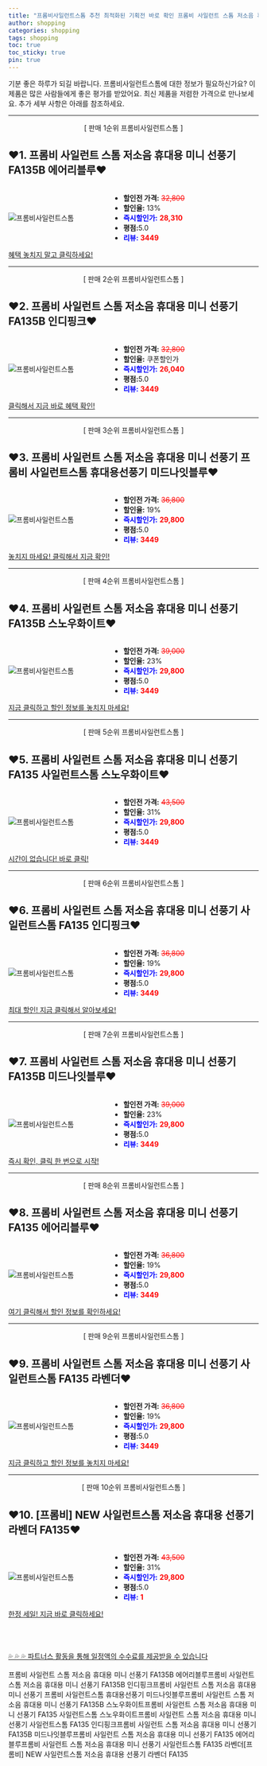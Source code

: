 ```yaml
---
title: "프롬비사일런트스톰 추천 최적화된 기획전 바로 확인 프롬비 사일런트 스톰 저소음 휴대용"
author: shopping
categories: shopping
tags: shopping
toc: true
toc_sticky: true
pin: true
---
```

기분 좋은 하루가 되길 바랍니다. 프롬비사일런트스톰에 대한 정보가 필요하신가요?  이 제품은 많은 사람들에게 좋은 평가를 받았어요. 최신 제품을 저렴한 가격으로 만나보세요. 추가 세부 사항은 아래를 참조하세요.

---
<p class="toplist" style="margin: 0 auto; display: block; width: fit-content;">[ 판매 1순위 프롬비사일런트스톰 ]</p>

<h2><strong>❤️1. 프롬비 사일런트 스톰 저소음 휴대용 미니 선풍기 FA135B 에어리블루❤️</strong></h2>

<div style="display: flex; align-items: center;">
    <div style="flex: 0.4;">
        <img src="https://thumbnail7.coupangcdn.com/thumbnails/remote/230x230ex/image/retail/images/893966061360179-0428552a-a68d-4b09-965b-2db5ae9e5fcd.jpg" alt="프롬비사일런트스톰" style="max-width: 100%;">
    </div>
    <div style="flex: 0.6; margin-left: 10px;">
        <ul>
            <li><strong>할인전 가격:</strong> <del style="color: red;">32,800</del></li>
            <li><strong>할인율:</strong> 13%</li>
            <li><span style='color:blue'><strong>즉시할인가:</strong></span> <span style='color:red'><strong>28,310</strong></span></li>
            <li><strong>평점:</strong>5.0</li>
            <li><span style='color:blue'><strong>리뷰:</strong></span> <span style='color:red'><strong>3449</strong></span></li>
        </ul>
    </div>
</div>
<div class="center">
    <a href="https://William4Davisa.github.io?lptag=AF9450613&subid=githubio&pageKey=7355757131&traceid=V0-153&itemId=18939510408&vendorItemId=82124771062" class="myButton">
        혜택 놓치지 말고 클릭하세요!
    </a>
</div>


---
<p class="toplist" style="margin: 0 auto; display: block; width: fit-content;">[ 판매 2순위 프롬비사일런트스톰 ]</p>

<h2><strong>❤️2. 프롬비 사일런트 스톰 저소음 휴대용 미니 선풍기 FA135B 인디핑크❤️</strong></h2>

<div style="display: flex; align-items: center;">
    <div style="flex: 0.4;">
        <img src="https://thumbnail8.coupangcdn.com/thumbnails/remote/230x230ex/image/retail/images/893966166889831-9a771868-6b23-4510-bd40-16832fe15e4e.jpg" alt="프롬비사일런트스톰" style="max-width: 100%;">
    </div>
    <div style="flex: 0.6; margin-left: 10px;">
        <ul>
            <li><strong>할인전 가격:</strong> <del style="color: red;">32,800</del></li>
            <li><strong>할인율:</strong> 쿠폰할인가</li>
            <li><span style='color:blue'><strong>즉시할인가:</strong></span> <span style='color:red'><strong>26,040</strong></span></li>
            <li><strong>평점:</strong>5.0</li>
            <li><span style='color:blue'><strong>리뷰:</strong></span> <span style='color:red'><strong>3449</strong></span></li>
        </ul>
    </div>
</div>
<div class="center">
    <a href="https://William4Davisa.github.io?lptag=AF9450613&subid=githubio&pageKey=7355757131&traceid=V0-153&itemId=18939472448&vendorItemId=80932853467" class="myButton">
        클릭해서 지금 바로 혜택 확인!
    </a>
</div>


---
<p class="toplist" style="margin: 0 auto; display: block; width: fit-content;">[ 판매 3순위 프롬비사일런트스톰 ]</p>

<h2><strong>❤️3. 프롬비 사일런트 스톰 저소음 휴대용 미니 선풍기 프롬비 사일런트스톰 휴대용선풍기 미드나잇블루❤️</strong></h2>

<div style="display: flex; align-items: center;">
    <div style="flex: 0.4;">
        <img src="https://thumbnail8.coupangcdn.com/thumbnails/remote/230x230ex/image/vendor_inventory/06ab/f8f4e67995929bada4bb85b78ec45c4356421b98fb4e2b9e0039bd7991e6.jpg" alt="프롬비사일런트스톰" style="max-width: 100%;">
    </div>
    <div style="flex: 0.6; margin-left: 10px;">
        <ul>
            <li><strong>할인전 가격:</strong> <del style="color: red;">36,800</del></li>
            <li><strong>할인율:</strong> 19%</li>
            <li><span style='color:blue'><strong>즉시할인가:</strong></span> <span style='color:red'><strong>29,800</strong></span></li>
            <li><strong>평점:</strong>5.0</li>
            <li><span style='color:blue'><strong>리뷰:</strong></span> <span style='color:red'><strong>3449</strong></span></li>
        </ul>
    </div>
</div>
<div class="center">
    <a href="https://William4Davisa.github.io?lptag=AF9450613&subid=githubio&pageKey=7355757131&traceid=V0-153&itemId=17906900775&vendorItemId=88725587611" class="myButton">
        놓치지 마세요! 클릭해서 지금 확인!
    </a>
</div>


---
<p class="toplist" style="margin: 0 auto; display: block; width: fit-content;">[ 판매 4순위 프롬비사일런트스톰 ]</p>

<h2><strong>❤️4. 프롬비 사일런트 스톰 저소음 휴대용 미니 선풍기 FA135B 스노우화이트❤️</strong></h2>

<div style="display: flex; align-items: center;">
    <div style="flex: 0.4;">
        <img src="https://thumbnail7.coupangcdn.com/thumbnails/remote/230x230ex/image/vendor_inventory/24ac/a6f82492ed74520a6bbe9fd9a2769b66139d53cb83f873542ffe5c463cec.jpg" alt="프롬비사일런트스톰" style="max-width: 100%;">
    </div>
    <div style="flex: 0.6; margin-left: 10px;">
        <ul>
            <li><strong>할인전 가격:</strong> <del style="color: red;">39,000</del></li>
            <li><strong>할인율:</strong> 23%</li>
            <li><span style='color:blue'><strong>즉시할인가:</strong></span> <span style='color:red'><strong>29,800</strong></span></li>
            <li><strong>평점:</strong>5.0</li>
            <li><span style='color:blue'><strong>리뷰:</strong></span> <span style='color:red'><strong>3449</strong></span></li>
        </ul>
    </div>
</div>
<div class="center">
    <a href="https://William4Davisa.github.io?lptag=AF9450613&subid=githubio&pageKey=7355757131&traceid=V0-153&itemId=18939457373&vendorItemId=85631763794" class="myButton">
        지금 클릭하고 할인 정보를 놓치지 마세요!
    </a>
</div>


---
<p class="toplist" style="margin: 0 auto; display: block; width: fit-content;">[ 판매 5순위 프롬비사일런트스톰 ]</p>

<h2><strong>❤️5. 프롬비 사일런트 스톰 저소음 휴대용 미니 선풍기 FA135 사일런트스톰 스노우화이트❤️</strong></h2>

<div style="display: flex; align-items: center;">
    <div style="flex: 0.4;">
        <img src="https://thumbnail10.coupangcdn.com/thumbnails/remote/230x230ex/image/vendor_inventory/66d7/8a2f40052326a400b2e2c811e1b3f6e48607fd35349b1c65a3ca1b3f9ff1.jpg" alt="프롬비사일런트스톰" style="max-width: 100%;">
    </div>
    <div style="flex: 0.6; margin-left: 10px;">
        <ul>
            <li><strong>할인전 가격:</strong> <del style="color: red;">43,500</del></li>
            <li><strong>할인율:</strong> 31%</li>
            <li><span style='color:blue'><strong>즉시할인가:</strong></span> <span style='color:red'><strong>29,800</strong></span></li>
            <li><strong>평점:</strong>5.0</li>
            <li><span style='color:blue'><strong>리뷰:</strong></span> <span style='color:red'><strong>3449</strong></span></li>
        </ul>
    </div>
</div>
<div class="center">
    <a href="https://William4Davisa.github.io?lptag=AF9450613&subid=githubio&pageKey=7355757131&traceid=V0-153&itemId=18861036310&vendorItemId=89882369188" class="myButton">
        시간이 없습니다! 바로 클릭!
    </a>
</div>


---
<p class="toplist" style="margin: 0 auto; display: block; width: fit-content;">[ 판매 6순위 프롬비사일런트스톰 ]</p>

<h2><strong>❤️6. 프롬비 사일런트 스톰 저소음 휴대용 미니 선풍기 사일런트스톰 FA135 인디핑크❤️</strong></h2>

<div style="display: flex; align-items: center;">
    <div style="flex: 0.4;">
        <img src="https://thumbnail7.coupangcdn.com/thumbnails/remote/230x230ex/image/vendor_inventory/6f9e/8d5315d1e28aa30cf07a7a7c148cabaef417c50c0307fc1f6b978139db9b.jpg" alt="프롬비사일런트스톰" style="max-width: 100%;">
    </div>
    <div style="flex: 0.6; margin-left: 10px;">
        <ul>
            <li><strong>할인전 가격:</strong> <del style="color: red;">36,800</del></li>
            <li><strong>할인율:</strong> 19%</li>
            <li><span style='color:blue'><strong>즉시할인가:</strong></span> <span style='color:red'><strong>29,800</strong></span></li>
            <li><strong>평점:</strong>5.0</li>
            <li><span style='color:blue'><strong>리뷰:</strong></span> <span style='color:red'><strong>3449</strong></span></li>
        </ul>
    </div>
</div>
<div class="center">
    <a href="https://William4Davisa.github.io?lptag=AF9450613&subid=githubio&pageKey=7355757131&traceid=V0-153&itemId=22476776079&vendorItemId=89519391721" class="myButton">
        최대 할인! 지금 클릭해서 알아보세요!
    </a>
</div>


---
<p class="toplist" style="margin: 0 auto; display: block; width: fit-content;">[ 판매 7순위 프롬비사일런트스톰 ]</p>

<h2><strong>❤️7. 프롬비 사일런트 스톰 저소음 휴대용 미니 선풍기 FA135B 미드나잇블루❤️</strong></h2>

<div style="display: flex; align-items: center;">
    <div style="flex: 0.4;">
        <img src="https://thumbnail7.coupangcdn.com/thumbnails/remote/230x230ex/image/vendor_inventory/fb23/1ae9bd7c0c30a0f641bde527ed750ea7153901e84082ec6051d07970ec86.jpg" alt="프롬비사일런트스톰" style="max-width: 100%;">
    </div>
    <div style="flex: 0.6; margin-left: 10px;">
        <ul>
            <li><strong>할인전 가격:</strong> <del style="color: red;">39,000</del></li>
            <li><strong>할인율:</strong> 23%</li>
            <li><span style='color:blue'><strong>즉시할인가:</strong></span> <span style='color:red'><strong>29,800</strong></span></li>
            <li><strong>평점:</strong>5.0</li>
            <li><span style='color:blue'><strong>리뷰:</strong></span> <span style='color:red'><strong>3449</strong></span></li>
        </ul>
    </div>
</div>
<div class="center">
    <a href="https://William4Davisa.github.io?lptag=AF9450613&subid=githubio&pageKey=7355757131&traceid=V0-153&itemId=18939491011&vendorItemId=85631763812" class="myButton">
        즉시 확인, 클릭 한 번으로 시작!
    </a>
</div>


---
<p class="toplist" style="margin: 0 auto; display: block; width: fit-content;">[ 판매 8순위 프롬비사일런트스톰 ]</p>

<h2><strong>❤️8. 프롬비 사일런트 스톰 저소음 휴대용 미니 선풍기 FA135 에어리블루❤️</strong></h2>

<div style="display: flex; align-items: center;">
    <div style="flex: 0.4;">
        <img src="https://thumbnail8.coupangcdn.com/thumbnails/remote/230x230ex/image/vendor_inventory/f9b9/54053a4246223dc25765322dbc97df86d83d0f617946a6ea1d06bda7378e.png" alt="프롬비사일런트스톰" style="max-width: 100%;">
    </div>
    <div style="flex: 0.6; margin-left: 10px;">
        <ul>
            <li><strong>할인전 가격:</strong> <del style="color: red;">36,800</del></li>
            <li><strong>할인율:</strong> 19%</li>
            <li><span style='color:blue'><strong>즉시할인가:</strong></span> <span style='color:red'><strong>29,800</strong></span></li>
            <li><strong>평점:</strong>5.0</li>
            <li><span style='color:blue'><strong>리뷰:</strong></span> <span style='color:red'><strong>3449</strong></span></li>
        </ul>
    </div>
</div>
<div class="center">
    <a href="https://William4Davisa.github.io?lptag=AF9450613&subid=githubio&pageKey=7355757131&traceid=V0-153&itemId=19194679919&vendorItemId=88725587597" class="myButton">
        여기 클릭해서 할인 정보를 확인하세요!
    </a>
</div>


---
<p class="toplist" style="margin: 0 auto; display: block; width: fit-content;">[ 판매 9순위 프롬비사일런트스톰 ]</p>

<h2><strong>❤️9. 프롬비 사일런트 스톰 저소음 휴대용 미니 선풍기 사일런트스톰 FA135 라벤더❤️</strong></h2>

<div style="display: flex; align-items: center;">
    <div style="flex: 0.4;">
        <img src="https://thumbnail10.coupangcdn.com/thumbnails/remote/230x230ex/image/vendor_inventory/a5b7/8e30fe4ca951444c2d1d522263723e815b8b11b769a631b161c9c34f65b6.jpg" alt="프롬비사일런트스톰" style="max-width: 100%;">
    </div>
    <div style="flex: 0.6; margin-left: 10px;">
        <ul>
            <li><strong>할인전 가격:</strong> <del style="color: red;">36,800</del></li>
            <li><strong>할인율:</strong> 19%</li>
            <li><span style='color:blue'><strong>즉시할인가:</strong></span> <span style='color:red'><strong>29,800</strong></span></li>
            <li><strong>평점:</strong>5.0</li>
            <li><span style='color:blue'><strong>리뷰:</strong></span> <span style='color:red'><strong>3449</strong></span></li>
        </ul>
    </div>
</div>
<div class="center">
    <a href="https://William4Davisa.github.io?lptag=AF9450613&subid=githubio&pageKey=7355757131&traceid=V0-153&itemId=23257260711&vendorItemId=90289643413" class="myButton">
        지금 클릭하고 할인 정보를 놓치지 마세요!
    </a>
</div>


---
<p class="toplist" style="margin: 0 auto; display: block; width: fit-content;">[ 판매 10순위 프롬비사일런트스톰 ]</p>

<h2><strong>❤️10. [프롬비] NEW 사일런트스톰 저소음 휴대용 선풍기 라벤더 FA135❤️</strong></h2>

<div style="display: flex; align-items: center;">
    <div style="flex: 0.4;">
        <img src="https://thumbnail8.coupangcdn.com/thumbnails/remote/230x230ex/image/vendor_inventory/e775/0c2345a12987c692864d3bfe823d194ae55057a5b50173161ab2595ee107.jpg" alt="프롬비사일런트스톰" style="max-width: 100%;">
    </div>
    <div style="flex: 0.6; margin-left: 10px;">
        <ul>
            <li><strong>할인전 가격:</strong> <del style="color: red;">43,500</del></li>
            <li><strong>할인율:</strong> 31%</li>
            <li><span style='color:blue'><strong>즉시할인가:</strong></span> <span style='color:red'><strong>29,800</strong></span></li>
            <li><strong>평점:</strong>5.0</li>
            <li><span style='color:blue'><strong>리뷰:</strong></span> <span style='color:red'><strong>1</strong></span></li>
        </ul>
    </div>
</div>
<div class="center">
    <a href="https://William4Davisa.github.io?lptag=AF9450613&subid=githubio&pageKey=8163938807&traceid=V0-153&itemId=23287165624&vendorItemId=90319419812" class="myButton">
        한정 세일! 지금 바로 클릭하세요!
    </a>
</div>

<br><br><br>[💦 💦 💦 파트너스 활동을 통해 일정액의 수수료를 제공받을 수 있습니다](https://link.coupang.com/a/bcpT2c)<br><br>프롬비 사일런트 스톰 저소음 휴대용 미니 선풍기 FA135B 에어리블루프롬비 사일런트 스톰 저소음 휴대용 미니 선풍기 FA135B 인디핑크프롬비 사일런트 스톰 저소음 휴대용 미니 선풍기 프롬비 사일런트스톰 휴대용선풍기 미드나잇블루프롬비 사일런트 스톰 저소음 휴대용 미니 선풍기 FA135B 스노우화이트프롬비 사일런트 스톰 저소음 휴대용 미니 선풍기 FA135 사일런트스톰 스노우화이트프롬비 사일런트 스톰 저소음 휴대용 미니 선풍기 사일런트스톰 FA135 인디핑크프롬비 사일런트 스톰 저소음 휴대용 미니 선풍기 FA135B 미드나잇블루프롬비 사일런트 스톰 저소음 휴대용 미니 선풍기 FA135 에어리블루프롬비 사일런트 스톰 저소음 휴대용 미니 선풍기 사일런트스톰 FA135 라벤더[프롬비] NEW 사일런트스톰 저소음 휴대용 선풍기 라벤더 FA135
